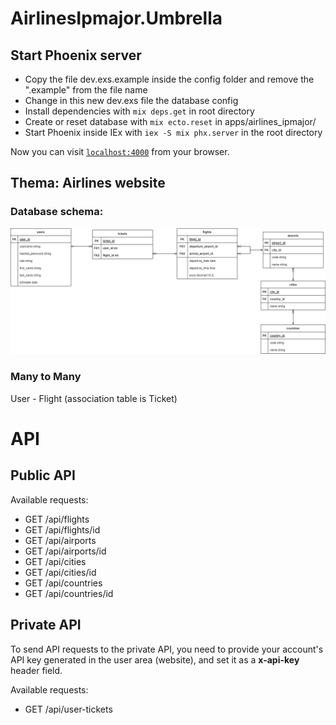 # AirlinesIpmajor.Umbrella

## Start Phoenix server

- Copy the file dev.exs.example inside the config folder and remove the ".example" from the file name
- Change in this new dev.exs file the database config
- Install dependencies with `mix deps.get` in root directory
- Create or reset database with `mix ecto.reset` in apps/airlines_ipmajor/
- Start Phoenix inside IEx with `iex -S mix phx.server` in the root directory

Now you can visit [`localhost:4000`](http://localhost:4000) from your browser.

## Thema: Airlines website

### Database schema:

![ERD van database](Database%20schema/ipmajor_airlines_erd.png)

### Many to Many

User - Flight (association table is Ticket)

# API

## Public API

Available requests:

- GET /api/flights
- GET /api/flights/id
- GET /api/airports
- GET /api/airports/id
- GET /api/cities
- GET /api/cities/id
- GET /api/countries
- GET /api/countries/id

## Private API

To send API requests to the private API, you need to provide your account's API key generated in the user area (website), and set it as a **x-api-key** header field.

Available requests:

- GET /api/user-tickets